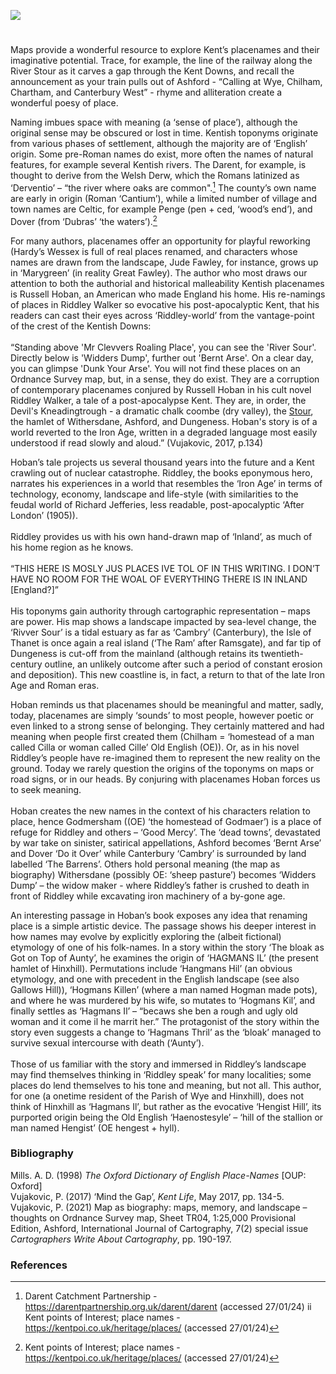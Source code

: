 <a href="https://www.kent-maps.online"><img src="https://www.kent-maps.online/juncture/ve-button.png"></a>

<param ve-config title="Kentish place-names – ‘Riddley world’" author="Professor Peter Vujakovic" layout="vtl" banner="https://upload.wikimedia.org/wikipedia/commons/6/68/River_Darent_-_2020-09-27.jpg" attribution="The wub" license="CC BY-SA 4.0">
<param ve-entity eid="Q5360119" aliases="Elham Valley">
<param ve-entity eid="Q179224" aliases="Dover">
<param ve-entity eid="Q725261" aliases="Ashford">
<param ve-entity eid="Q911577" aliases="Dungeness">
<param ve-entity eid="Q2778973" aliases="Darent">
<param ve-entity eid="Q2000634" aliases="Downs">
<param ve-entity eid="Q29303" aliases="Canterbury">
<param ve-entity eid="Q590422" aliases="Thanet">
<param ve-entity eid="Q3135780" aliases="Hinxhill">
<param ve-entity eid="Q1004824" aliases="Chilham">
<param ve-entity eid="Q632173" aliases="Godmersham">
<param ve-entity eid="Q19695" aliases="Wye">

#


Maps provide a wonderful resource to explore Kent’s placenames and their imaginative potential. Trace, for example, the line of the railway along the River Stour as it carves a gap through the Kent Downs, and recall the announcement as your train pulls out of Ashford - “Calling at Wye, Chilham, Chartham, and Canterbury West” - rhyme and alliteration create a wonderful poesy of place.
<param ve-image url="https://upload.wikimedia.org/wikipedia/commons/2/28/Ashford_railway_station%2C_Kent_-_geograph.org.uk_-_3239783.jpg" label="Ashford railway station" attribution="Ashford railway station, Kent by Nigel Thompson, via Wikimedia Commons" license="CC BY-SA 2.0">
<param ve-map center="Q725261" zoom="15">

Naming imbues space with meaning (a ‘sense of place’), although the original sense may be obscured or lost in time. Kentish toponyms originate from various phases of settlement, although the majority are of ‘English’ origin. Some pre-Roman names do exist, more often the names of natural features, for example several Kentish rivers. The Darent, for example, is thought to derive from the Welsh Derw, which the Romans latinized as ‘Derventio’ – “the river where oaks are common".[^ref1] The county’s own name are early in origin (Roman ‘Cantium’), while a limited number of village and town names are Celtic, for example Penge (pen + ced, ‘wood’s end’), and Dover (from ‘Dubras’ ‘the waters’).[^ref2]
<param ve-map center="Q2778973" zoom="15">

For many authors, placenames offer an opportunity for playful reworking (Hardy’s Wessex is full of real places renamed, and characters whose names are drawn from the landscape, Jude Fawley, for instance, grows up in ‘Marygreen’ (in reality Great Fawley). The author who most draws our attention to both the authorial and historical malleability Kentish placenames is Russell Hoban, an American who made England his home. His re-namings of places in Riddley Walker so evocative his post-apocalyptic Kent, that his readers can cast their eyes across ‘Riddley-world’ from the vantage-point of the crest of the Kentish Downs:
<br><br>
“Standing above 'Mr Clevvers Roaling Place', you can see the 'River Sour'. Directly below is 'Widders Dump', further out 'Bernt Arse'. On a clear day, you can glimpse 'Dunk Your Arse'. You will not find these places on an Ordnance Survey map, but, in a sense, they do exist. They are a corruption of contemporary placenames conjured by Russell Hoban in his cult novel Riddley Walker, a tale of a post-apocalypse Kent. They are, in order, the Devil's Kneadingtrough - a dramatic chalk coombe (dry valley), the [Stour](/landscape/literary-stour/), the hamlet of Withersdane, Ashford, and Dungeness. Hoban's story is of a world reverted to the Iron Age, written in a degraded language most easily understood if read slowly and aloud.” (Vujakovic, 2017, p.134)
<param ve-image url="https://upload.wikimedia.org/wikipedia/commons/2/24/Devil%27s_Kneading_Trough%2C_Kent.jpg" label="Devil's Kneading Trough" attribution="Tim Sheerman-Chase" license="CC BY 2.0"> 
<param ve-map center="Q590063" zoom="15">

Hoban’s tale projects us several thousand years into the future and a Kent crawling out of nuclear catastrophe. Riddley, the books eponymous hero, narrates his experiences in a world that resembles the ‘Iron Age’ in terms of technology, economy, landscape and life-style (with similarities to the feudal world of Richard Jefferies, less readable, post-apocalyptic ‘After London’ (1905)).
<br><br>
Riddley provides us with his own hand-drawn map of ‘Inland’, as much of his home region as he knows.
<br><br>
“THIS HERE IS MOSLY JUS PLACES IVE TOL OF IN THIS WRITING. I DON’T HAVE NO ROOM FOR THE WOAL OF EVERYTHING THERE IS IN INLAND [England?]”
<br><br>
His toponyms gain authority through cartographic representation – maps are power. His map shows a landscape impacted by sea-level change, the ‘Rivver Sour’ is a tidal estuary as far as ‘Cambry’ (Canterbury), the Isle of Thanet is once again a real island (‘The Ram’ after Ramsgate), and far tip of Dungeness is cut-off from the mainland (although retains its twentieth-century outline, an unlikely outcome after such a period of constant erosion and deposition). This new coastline is, in fact, a return to that of the late Iron Age and Roman eras.
<param ve-image url="https://upload.wikimedia.org/wikipedia/commons/c/c3/Isle_of_Thanet_-_Rutupiae.jpg" label="Isle of Thanet - Rutupiae" attribution="William Barlow, Public domain, via Wikimedia Commons">

Hoban reminds us that placenames should be meaningful and matter, sadly, today, placenames are simply ‘sounds’ to most people, however poetic or even linked to a strong sense of belonging. They certainly mattered and had meaning when people first created them (Chilham = ‘homestead of a man called Cilla or woman called Cille’ Old English (OE)). Or, as in his novel Riddley’s people have re-imagined them to represent the new reality on the ground. Today we rarely question the origins of the toponyms on maps or road signs, or in our heads. By conjuring with placenames Hoban forces us to seek meaning.
<br><br>
Hoban creates the new names in the context of his characters relation to place, hence Godmersham ((OE) ‘the homestead of Godmaer’) is a place of refuge for Riddley and others – ‘Good Mercy’. The ‘dead towns’, devastated by war take on sinister, satirical appellations, Ashford becomes ‘Bernt Arse’ and Dover ‘Do it Over’ while Canterbury ‘Cambry’ is surrounded by land labelled ‘The Barrens’. Others hold personal meaning (the map as biography) Withersdane (possibly OE: ‘sheep pasture’) becomes ‘Widders Dump’ – the widow maker - where Riddley’s father is crushed to death in front of Riddley while excavating iron machinery of a by-gone age.
<param ve-image url="https://upload.wikimedia.org/wikipedia/commons/a/a3/Great_Stour_at_Godmersham_-_geograph.org.uk_-_3631825.jpg" label="Great Stour at Godmersham" attribution="Marathon, via Wikimedia Commons" license="CC BY-SA 2.0"> 
  
An interesting passage in Hoban’s book exposes any idea that renaming place is a simple artistic device. The passage shows his deeper interest in how names may evolve by explicitly exploring the (albeit fictional) etymology of one of his folk-names. In a story within the story ‘The bloak as Got on Top of Aunty’, he examines the origin of ‘HAGMANS IL’ (the present hamlet of Hinxhill). Permutations include ‘Hangmans Hil’ (an obvious etymology, and one with precedent in the English landscape (see also Gallows Hill)), ‘Hogmans Killen’ (where a man named Hogman made pots), and where he was murdered by his wife, so mutates to ‘Hogmans Kil’, and finally settles as ‘Hagmans Il’ – “becaws she ben a rough and ugly old woman and it come il he marrit her.” The protagonist of the story within the story even suggests a change to ‘Hagmans Thril’ as the ‘bloak’ managed to survive sexual intercourse with death (‘Aunty’).
<br><br>
Those of us familiar with the story and immersed in Riddley’s landscape may find themselves thinking in ‘Riddley speak’ for many localities; some places do lend themselves to his tone and meaning, but not all. This author, for one (a onetime resident of the Parish of Wye and Hinxhill), does not think of Hinxhill as ‘Hagmans Il’, but rather as the evocative ‘Hengist Hill’, its purported origin being the Old English ‘Haenostesyle’ – ‘hill of the stallion or man named Hengist’ (OE hengest + hyll).
<param ve-image url="https://upload.wikimedia.org/wikipedia/commons/a/a0/Footpath_to_Hinxhill_-_geograph.org.uk_-_1844784.jpg" label="Footpath to Hinxhill" attribution="David Anstiss" license="CC BY-SA 2.0">
<param ve-map>

### Bibliography

Mills. A. D. (1998) _The Oxford Dictionary of English Place-Names_ [OUP: Oxford]   
Vujakovic, P. (2017) ‘Mind the Gap’, _Kent Life_, May 2017, pp. 134-5.   
Vujakovic, P. (2021) Map as biography: maps, memory, and landscape – thoughts on Ordnance Survey map, Sheet TR04, 1:25,000 Provisional Edition, Ashford, International Journal of Cartography, 7(2) special issue _Cartographers Write About Cartography_, pp. 190-197.   

### References
[^ref1]: Darent Catchment Partnership - https://darentpartnership.org.uk/darent/darent (accessed 27/01/24) ii Kent points of Interest; place names - https://kentpoi.co.uk/heritage/places/ (accessed 27/01/24)
[^ref2]: Kent points of Interest; place names - https://kentpoi.co.uk/heritage/places/ (accessed 27/01/24)
